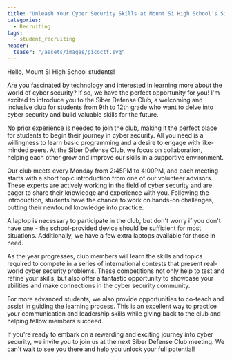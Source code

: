 ```yaml
---
title: "Unleash Your Cyber Security Skills at Mount Si High School's Siber Defense Club!"
categories:
  - Recruiting
tags:
  - student_recruiting
header:
  teaser: "/assets/images/picoctf.svg"
---
```


Hello, Mount Si High School students!

Are you fascinated by technology and interested in learning more about the world of cyber security? If so, we have the perfect opportunity for you! I'm excited to introduce you to the Siber Defense Club, a welcoming and inclusive club for students from 9th to 12th grade who want to delve into cyber security and build valuable skills for the future.

No prior experience is needed to join the club, making it the perfect place for students to begin their journey in cyber security. All you need is a willingness to learn basic programming and a desire to engage with like-minded peers. At the Siber Defense Club, we focus on collaboration, helping each other grow and improve our skills in a supportive environment.

Our club meets every Monday from 2:45PM to 4:00PM, and each meeting starts with a short topic introduction from one of our volunteer advisors. These experts are actively working in the field of cyber security and are eager to share their knowledge and experience with you. Following the introduction, students have the chance to work on hands-on challenges, putting their newfound knowledge into practice.

A laptop is necessary to participate in the club, but don't worry if you don't have one - the school-provided device should be sufficient for most situations. Additionally, we have a few extra laptops available for those in need.

As the year progresses, club members will learn the skills and topics required to compete in a series of international contests that present real-world cyber security problems. These competitions not only help to test and refine your skills, but also offer a fantastic opportunity to showcase your abilities and make connections in the cyber security community.

For more advanced students, we also provide opportunities to co-teach and assist in guiding the learning process. This is an excellent way to practice your communication and leadership skills while giving back to the club and helping fellow members succeed.

If you're ready to embark on a rewarding and exciting journey into cyber security, we invite you to join us at the next Siber Defense Club meeting. We can't wait to see you there and help you unlock your full potential!